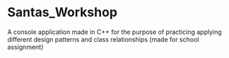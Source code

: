 # Santas_Workshop
A console application made in C++ for the purpose of practicing applying different design patterns and class relationships (made for school assignment)
